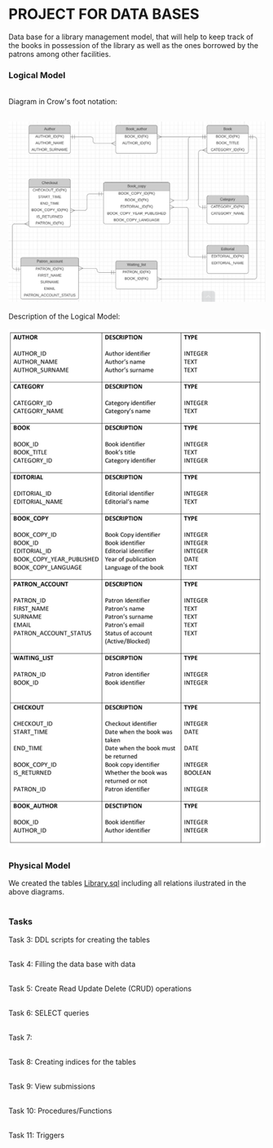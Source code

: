 # PROJECT FOR DATA BASES


Data base for a library management model, that will help to keep track of the books in possession of the library as well as the ones borrowed  by  the patrons among other facilities.
### Logical Model
<br>
Diagram in Crow's foot notation:
<br>
<br>

[![logical_model](https://github.com/0sant1ago/DATA_BASES/blob/main/Logical_model%20(1).png)](https://github.com/0sant1ago/DATA_BASES/blob/main/Logical_model%20(1).png)
<br>
<br>
Description of the Logical Model:
<br>
<br>
[![description_log_model](https://github.com/0sant1ago/DATA_BASES/blob/main/Description_Logical_Model.jpg)](https://github.com/0sant1ago/DATA_BASES/blob/main/Description_Logical_Model.jpg)
### Physical Model
We created the tables [Library.sql](https://github.com/0sant1ago/DATA_BASES/blob/main/Library_database.sql) including all relations ilustrated in the above diagrams.
<br>
<br>
### Tasks
Task 3: DDL scripts for creating the tables
<br>
<br>

Task 4: Filling the data base with data
<br>
<br>

Task 5: Create Read Update Delete (CRUD) operations
<br>
<br>

Task 6: SELECT queries
<br>
<br>

Task 7: 
<br>
<br>

Task 8: Creating indices for the tables
<br>
<br>

Task 9: View submissions
<br>
<br>

Task 10: Procedures/Functions
<br>
<br>

Task 11: Triggers
<br>
<br>


